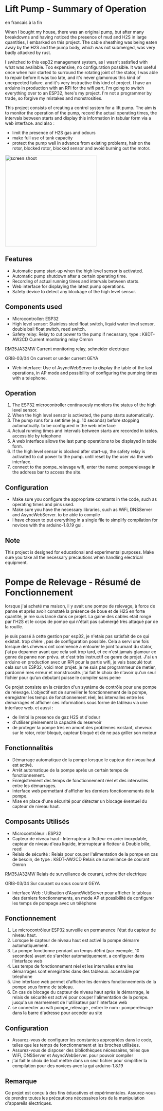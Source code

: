 # Lift Pump - Summary of Operation
en francais à la fin

When I bought my house, there was an original pump, but after many breakdowns and having noticed the presence of mud and H2S in large quantities, I embarked on this project. The cable sheathing was being eaten away by the H2S and the pump body, which was not submerged, was very badly attacked by rust.

 I switched to this esp32 management system, as I wasn't satisfied with what was available. Too expensive, no configuration possible. It was useful once when hair started to surround the rotating joint of the stator, I was able to repair before it was too late, and it's never glamorous this kind of unexpected failure. and it's very instructive this kind of project. I have an arduino in production with an RPI for the wifi part, I'm going to switch everything over to an ESP32, here's my project. I'm not a programmer by trade, so forgive my mistakes and monstrosities.

This project consists of creating a control system for a lift pump. The aim is to monitor the operation of the pump, record the actual operating times, the intervals between starts and display this information in tabular form via a web interface. and also :
- limit the presence of H2S gas and odours
- make full use of tank capacity
- protect the pump well in advance from existing problems, hair on the rotor, blocked rotor, blocked sensor and avoid burning out the motor.

<img src="https://github.com/ygueparm/lift_pump/blob/main/screenshot.jpg" alt="screen shoot" width="300">

## Features

- Automatic pump start-up when the high level sensor is activated.
- Automatic pump shutdown after a certain operating time.
- Recording of actual running times and intervals between starts.
- Web interface for displaying the latest pump operations.
- Safety device to detect any blockage of the high level sensor.

## Components used

- Microcontroller: ESP32
- High level sensor: Stainless steel float switch, liquid water level sensor, double ball float switch, reed switch.
- Safety relay: Relay to cut power to the pump if necessary, type :
    K8DT-AW2CD Current monitoring relay
Omron

RM35JA32MW Current monitoring relay, 
schneider electrique

GRI8-03/04 On current or under current
GEYA
- Web interface: Use of AsyncWebServer to display the table of the last operations, in AP mode and possibility of configuring the pumping times with a telephone.

## Operation

1. The ESP32 microcontroller continuously monitors the status of the high level sensor.
2. When the high level sensor is activated, the pump starts automatically.
3. The pump runs for a set time (e.g. 10 seconds) before stopping automatically. to be configured in the web interface
4. Actual running times and intervals between starts are recorded in tables. accessible by telephone
5. A web interface allows the last pump operations to be displayed in table form.
6. If the high level sensor is blocked after start-up, the safety relay is activated to cut power to the pump.
until reset by the user via the web interface.
7. connect to the pompe_relevage wifi, enter the name: pomperelevage in the address bar to access the site.

## Configuration

- Make sure you configure the appropriate constants in the code, such as operating times and pins used.
- Make sure you have the necessary libraries, such as WiFi, DNSServer and AsyncWebServer. to be able to compile
- I have chosen to put everything in a single file to simplify compilation for novices with the arduino-1.8.19 gui.

## Note

This project is designed for educational and experimental purposes. Make sure you take all the necessary precautions when handling electrical equipment.

# Pompe de Relevage - Résumé de Fonctionnement

lorsque j'ai acheté ma maison, il y avait une pompe de relevage, à force de panne et après avoir constaté la présence de boue et de H2S en forte quantité, je me suis lancé dans ce projet. La gaine des cables etait rongé par l'H2S et le corps de pompe qui n'était pas submergé très attaqué par de la rouille.

 je suis passé à cette gestion par esp32, je n'etais pas satisfait de ce qui existait. trop chère , pas de configuration possible. Cela a servi une fois lorsque des cheveux ont commencé a entourer le joint tournant du stator, j'ai pu depanner avant que cela soit trop tard, et ce n'est jamais glamour ce genre de panne non prévu. et c'est très instructif ce genre de projet. J'ai un arduino en production avec un RPI pour la partie wifi, je vais basculé tout cela sur un ESP32, voici mon projet. je ne suis pas programmeur de metier, pardonné mes erreur et monstruosité. j'ai fait le choix de n'avoir qu'un seul fichier pour qu'un debutant puisse le compiler sans peine

Ce projet consiste en la création d'un système de contrôle pour une pompe de relevage. L'objectif est de surveiller le fonctionnement de la pompe, enregistrer les temps de fonctionnement réel, les intervalles entre les démarrages et afficher ces informations sous forme de tableau via une interface web. et aussi :
- de limité la presence de gaz H2S et d'odeur
- d'utiliser pleinement la capacité du reservoir
- de proteger la pompe très en amont des problemes existant, cheveux sur le rotor, rotor bloqué, capteur bloqué et de ne pas griller son moteur

## Fonctionnalités

- Démarrage automatique de la pompe lorsque le capteur de niveau haut est activé.
- Arrêt automatique de la pompe après un certain temps de fonctionnement.
- Enregistrement des temps de fonctionnement réel et des intervalles entre les démarrages.
- Interface web permettant d'afficher les derniers fonctionnements de la pompe.
- Mise en place d'une sécurité pour détecter un blocage éventuel du capteur de niveau haut.

## Composants Utilisés

- Microcontrôleur : ESP32
- Capteur de niveau haut : Interrupteur à flotteur en acier inoxydable, capteur de niveau d'eau liquide, interrupteur à flotteur à Double bille, reed
- Relais de sécurité : Relais pour couper l'alimentation de la pompe en cas de besoin, de type :
    K8DT-AW2CD Relais de surveillance de courant
Omron

RM35JA32MW Relais de surveillance de courant, 
schneider electrique

GRI8-03/04 Sur courant ou sous courant
GEYA
- Interface Web : Utilisation d'AsyncWebServer pour afficher le tableau des derniers fonctionnements, en mode AP et possibilité de configurer les temps de pompage avec un téléphone

## Fonctionnement

1. Le microcontrôleur ESP32 surveille en permanence l'état du capteur de niveau haut.
2. Lorsque le capteur de niveau haut est activé  la pompe démarre automatiquement.
3. La pompe fonctionne pendant un temps défini (par exemple, 10 secondes) avant de s'arrêter automatiquement. a configurer dans l'interface web
4. Les temps de fonctionnement réel et les intervalles entre les démarrages sont enregistrés dans des tableaux. accessible par telephone
5. Une interface web permet d'afficher les derniers fonctionnements de la pompe sous forme de tableau.
6. En cas de blocage du capteur de niveau haut après le démarrage, le relais de sécurité est activé pour couper l'alimentation de la pompe.
jusqu'a un rearmement de l'utilisateur par l'interface web
7. se connecter au wifi pompe_relevage , entrer le nom : pomperelevage dans la barre d'adresse pour acceder au site

## Configuration

- Assurez-vous de configurer les constantes appropriées dans le code, telles que les temps de fonctionnement et les broches utilisées.
- Assurez-vous de disposer des bibliothèques nécessaires, telles que WiFi, DNSServer et AsyncWebServer. pour pouvoir compiler
- j'ai fait le choix de tout mettre dans un seul fichier pour simplifier la compilation pour des novices avec la gui arduino-1.8.19

## Remarque

Ce projet est conçu à des fins éducatives et expérimentales. Assurez-vous de prendre toutes les précautions nécessaires lors de la manipulation d'appareils électriques.

